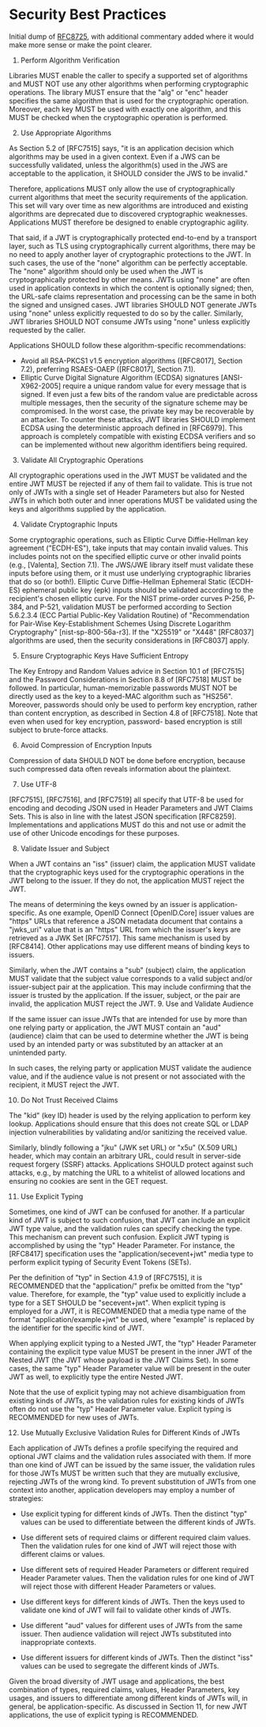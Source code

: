 # Security Best Practices

Initial dump of [RFC8725](https://datatracker.ietf.org/doc/rfc8725/), with additional commentary added where it would make more sense or make the point clearer.

1.  Perform Algorithm Verification

 Libraries MUST enable the caller to specify a supported set of algorithms and MUST NOT use any other algorithms when performing cryptographic operations.  The library MUST ensure that the "alg" or "enc" header specifies the same algorithm that is used for the cryptographic operation.  Moreover, each key MUST be used with exactly one algorithm, and this MUST be checked when the cryptographic operation is performed.

2.  Use Appropriate Algorithms

 As Section 5.2 of [RFC7515] says, "it is an application decision which algorithms may be used in a given context.  Even if a JWS can be successfully validated, unless the algorithm(s) used in the JWS are acceptable to the application, it SHOULD consider the JWS to be invalid."

 Therefore, applications MUST only allow the use of cryptographically current algorithms that meet the security requirements of the application.  This set will vary over time as new algorithms are introduced and existing algorithms are deprecated due to discovered cryptographic weaknesses.  Applications MUST therefore be designed to enable cryptographic agility.

 That said, if a JWT is cryptographically protected end-to-end by a transport layer, such as TLS using cryptographically current algorithms, there may be no need to apply another layer of cryptographic protections to the JWT.  In such cases, the use of the "none" algorithm can be perfectly acceptable.  The "none" algorithm should only be used when the JWT is cryptographically protected by other means.  JWTs using "none" are often used in application contexts in which the content is optionally signed; then, the URL-safe claims representation and processing can be the same in both the signed and unsigned cases.  JWT libraries SHOULD NOT generate JWTs using "none" unless explicitly requested to do so by the caller. Similarly, JWT libraries SHOULD NOT consume JWTs using "none" unless explicitly requested by the caller.

 Applications SHOULD follow these algorithm-specific recommendations:
 * Avoid all RSA-PKCS1 v1.5 encryption algorithms ([RFC8017], Section 7.2), preferring RSAES-OAEP ([RFC8017], Section 7.1).
 * Elliptic Curve Digital Signature Algorithm (ECDSA) signatures [ANSI-X962-2005] require a unique random value for every message that is signed. If even just a few bits of the random value are predictable across multiple messages, then the security of the signature scheme may be compromised. In the worst case, the private key may be recoverable by an attacker. To counter these attacks, JWT libraries SHOULD implement ECDSA using the deterministic approach defined in [RFC6979]. This approach is completely compatible with existing ECDSA verifiers and so can be implemented without new algorithm identifiers being required.

3. Validate All Cryptographic Operations

 All cryptographic operations used in the JWT MUST be validated and the entire JWT MUST be rejected if any of them fail to validate. This is true not only of JWTs with a single set of Header Parameters but also for Nested JWTs in which both outer and inner operations MUST be validated using the keys and algorithms supplied by the application.
 
4. Validate Cryptographic Inputs

 Some cryptographic operations, such as Elliptic Curve Diffie-Hellman key agreement ("ECDH-ES"), take inputs that may contain invalid values. This includes points not on the specified elliptic curve or other invalid points (e.g., [Valenta], Section 7.1). The JWS/JWE library itself must validate these inputs before using them, or it must use underlying cryptographic libraries that do so (or both!).
 Elliptic Curve Diffie-Hellman Ephemeral Static (ECDH-ES) ephemeral public key (epk) inputs should be validated according to the recipient's chosen elliptic curve. For the NIST prime-order curves P-256, P-384, and P-521, validation MUST be performed according to Section 5.6.2.3.4 (ECC Partial Public-Key Validation Routine) of "Recommendation for Pair-Wise Key-Establishment Schemes Using Discrete Logarithm Cryptography" [nist-sp-800-56a-r3]. If the "X25519" or "X448" [RFC8037] algorithms are used, then the security considerations in [RFC8037] apply.

5. Ensure Cryptographic Keys Have Sufficient Entropy

 The Key Entropy and Random Values advice in Section 10.1 of [RFC7515] and the Password Considerations in Section 8.8 of [RFC7518] MUST be followed. In particular, human-memorizable passwords MUST NOT be directly used as the key to a keyed-MAC algorithm such as "HS256". Moreover, passwords should only be used to perform key encryption, rather than content encryption, as described in Section 4.8 of [RFC7518]. Note that even when used for key encryption, password- based encryption is still subject to brute-force attacks.

6. Avoid Compression of Encryption Inputs

 Compression of data SHOULD NOT be done before encryption, because such compressed data often reveals information about the plaintext.

7. Use UTF-8

 [RFC7515], [RFC7516], and [RFC7519] all specify that UTF-8 be used for encoding and decoding JSON used in Header Parameters and JWT Claims Sets. This is also in line with the latest JSON specification [RFC8259]. Implementations and applications MUST do this and not use or admit the use of other Unicode encodings for these purposes.

8. Validate Issuer and Subject

 When a JWT contains an "iss" (issuer) claim, the application MUST validate that the cryptographic keys used for the cryptographic operations in the JWT belong to the issuer. If they do not, the application MUST reject the JWT.

 The means of determining the keys owned by an issuer is application- specific. As one example, OpenID Connect [OpenID.Core] issuer values are "https" URLs that reference a JSON metadata document that contains a "jwks_uri" value that is an "https" URL from which the issuer's keys are retrieved as a JWK Set [RFC7517]. This same mechanism is used by [RFC8414]. Other applications may use different means of binding keys to issuers.

 Similarly, when the JWT contains a "sub" (subject) claim, the application MUST validate that the subject value corresponds to a valid subject and/or issuer-subject pair at the application. This may include confirming that the issuer is trusted by the application. If the issuer, subject, or the pair are invalid, the application MUST reject the JWT.
9. Use and Validate Audience

 If the same issuer can issue JWTs that are intended for use by more than one relying party or application, the JWT MUST contain an "aud" (audience) claim that can be used to determine whether the JWT is being used by an intended party or was substituted by an attacker at an unintended party.

 In such cases, the relying party or application MUST validate the audience value, and if the audience value is not present or not associated with the recipient, it MUST reject the JWT.

10. Do Not Trust Received Claims

 The "kid" (key ID) header is used by the relying application to perform key lookup. Applications should ensure that this does not create SQL or LDAP injection vulnerabilities by validating and/or sanitizing the received value.

 Similarly, blindly following a "jku" (JWK set URL) or "x5u" (X.509 URL) header, which may contain an arbitrary URL, could result in server-side request forgery (SSRF) attacks. Applications SHOULD protect against such attacks, e.g., by matching the URL to a whitelist of allowed locations and ensuring no cookies are sent in the GET request.

11. Use Explicit Typing

 Sometimes, one kind of JWT can be confused for another. If a particular kind of JWT is subject to such confusion, that JWT can include an explicit JWT type value, and the validation rules can specify checking the type. This mechanism can prevent such confusion. Explicit JWT typing is accomplished by using the "typ" Header Parameter. For instance, the [RFC8417] specification uses the "application/secevent+jwt" media type to perform explicit typing of Security Event Tokens (SETs).

 Per the definition of "typ" in Section 4.1.9 of [RFC7515], it is RECOMMENDED that the "application/" prefix be omitted from the "typ" value. Therefore, for example, the "typ" value used to explicitly include a type for a SET SHOULD be "secevent+jwt". When explicit typing is employed for a JWT, it is RECOMMENDED that a media type name of the format "application/example+jwt" be used, where "example" is replaced by the identifier for the specific kind of JWT.

 When applying explicit typing to a Nested JWT, the "typ" Header Parameter containing the explicit type value MUST be present in the inner JWT of the Nested JWT (the JWT whose payload is the JWT Claims Set). In some cases, the same "typ" Header Parameter value will be present in the outer JWT as well, to explicitly type the entire Nested JWT.

 Note that the use of explicit typing may not achieve disambiguation from existing kinds of JWTs, as the validation rules for existing kinds of JWTs often do not use the "typ" Header Parameter value. Explicit typing is RECOMMENDED for new uses of JWTs.

12.  Use Mutually Exclusive Validation Rules for Different Kinds of JWTs

 Each application of JWTs defines a profile specifying the required and optional JWT claims and the validation rules associated with them.  If more than one kind of JWT can be issued by the same issuer, the validation rules for those JWTs MUST be written such that they are mutually exclusive, rejecting JWTs of the wrong kind.  To prevent substitution of JWTs from one context into another, application developers may employ a number of strategies:

   *  Use explicit typing for different kinds of JWTs.  Then the distinct "typ" values can be used to differentiate between the different kinds of JWTs.

   *  Use different sets of required claims or different required claim values.  Then the validation rules for one kind of JWT will reject those with different claims or values.

   *  Use different sets of required Header Parameters or different required Header Parameter values.  Then the validation rules for one kind of JWT will reject those with different Header Parameters or values.

   *  Use different keys for different kinds of JWTs.  Then the keys used to validate one kind of JWT will fail to validate other kinds of JWTs.

   *  Use different "aud" values for different uses of JWTs from the same issuer.  Then audience validation will reject JWTs substituted into inappropriate contexts.

   *  Use different issuers for different kinds of JWTs.  Then the distinct "iss" values can be used to segregate the different kinds of JWTs.

   Given the broad diversity of JWT usage and applications, the best combination of types, required claims, values, Header Parameters, key usages, and issuers to differentiate among different kinds of JWTs will, in general, be application-specific.  As discussed in Section 11, for new JWT applications, the use of explicit typing is RECOMMENDED.